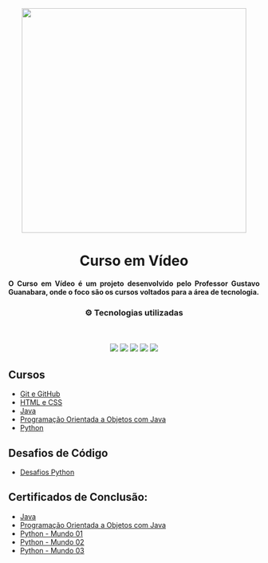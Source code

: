 <div align="center">
<img src="https://github.com/ThiagoMonts/cursoEmVideo/blob/main/cursoemvideo-logo.png" width="450px"> 
</div>

<h1 align="center">Curso em Vídeo</h1>
<h4 align="justify"> O Curso em Vídeo é um projeto desenvolvido pelo Professor Gustavo Guanabara, onde o foco são os cursos voltados para a área de tecnologia. </h4>

<h3 align="center">
⚙️ Tecnologias utilizadas

<p>&nbsp;</p>
<img src="https://img.shields.io/badge/css3-%231572B6.svg?style=for-the-badge&logo=css3&logoColor=white"/>
<img src="https://img.shields.io/badge/git-%23F05033.svg?style=for-the-badge&logo=git&logoColor=white"/>
<img src="https://img.shields.io/badge/html5-%23E34F26.svg?style=for-the-badge&logo=html5&logoColor=white"/>
<img src="https://img.shields.io/badge/java-%23ED8B00.svg?style=for-the-badge&logo=java&logoColor=white">
<img src="https://img.shields.io/badge/Python-14354C?style=for-the-badge&logo=python&logoColor=white">
</h3>

## Cursos

- [Git e GitHub](https://github.com/ThiagoMonts/cursoEmVideo/tree/main/gitGitHub)
- [HTML e CSS](https://github.com/ThiagoMonts/cursoEmVideo/tree/main/HTML%20e%20CSS)
- [Java](https://github.com/ThiagoMonts/cursoEmVideo/tree/main/Java)
- [Programação Orientada a Objetos com Java](link)
- [Python](https://github.com/ThiagoMonts/cursoEmVideo/tree/main/Python)

## Desafios de Código

- [Desafios Python](https://github.com/ThiagoMonts/cursoEmVideo/tree/main/Python/desafiosPython)


## Certificados de Conclusão:
- [Java](https://github.com/ThiagoMonts/cursoEmVideo/blob/main/Certificados/Thiago-Honorato-da-Silva-Java-Basico-40-Horas-Certificado-Curso-em-Video.pdf)
- [Programação Orientada a Objetos com Java](https://github.com/ThiagoMonts/cursoEmVideo/blob/main/Certificados/Thiago-Honorato-da-Silva-Java-POO-40-Horas-Certificado-Curso-em-Video.pdf)
- [Python - Mundo 01](https://github.com/ThiagoMonts/cursoEmVideo/blob/main/Certificados/Thiago-Honorato-da-Silva-Python-3-8211-Mundo-1-40-Horas-Certificado-Curso-em-Video.pdf)
- [Python - Mundo 02](https://github.com/ThiagoMonts/cursoEmVideo/blob/main/Certificados/Thiago-Honorato-da-Silva-Python-3-8211-Mundo-2-40-Horas-Certificado-Curso-em-Video.pdf)
- [Python - Mundo 03](https://github.com/ThiagoMonts/cursoEmVideo/blob/main/Certificados/Thiago-Honorato-da-Silva-Python-3-8211-Mundo-3-40-Horas-Certificado-Curso-em-Video.pdf)


